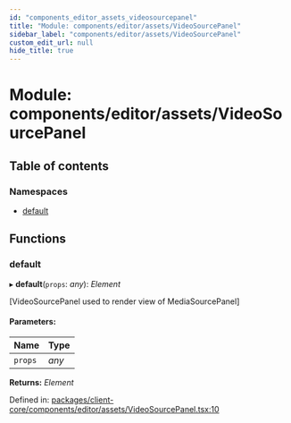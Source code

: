 ```yaml
---
id: "components_editor_assets_videosourcepanel"
title: "Module: components/editor/assets/VideoSourcePanel"
sidebar_label: "components/editor/assets/VideoSourcePanel"
custom_edit_url: null
hide_title: true
---
```


# Module: components/editor/assets/VideoSourcePanel

## Table of contents

### Namespaces

- [default](components_editor_assets_videosourcepanel.default.md)

## Functions

### default

▸ **default**(`props`: *any*): *Element*

[VideoSourcePanel used to render view of MediaSourcePanel]

#### Parameters:

Name | Type |
:------ | :------ |
`props` | *any* |

**Returns:** *Element*

Defined in: [packages/client-core/components/editor/assets/VideoSourcePanel.tsx:10](https://github.com/xr3ngine/xr3ngine/blob/66a84a950/packages/client-core/components/editor/assets/VideoSourcePanel.tsx#L10)
